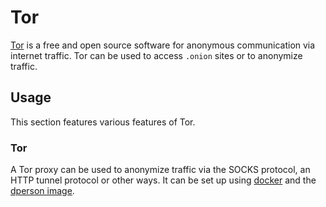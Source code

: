 # Tor

[Tor](https://www.torproject.org/) is a free and open source software for
anonymous communication via internet traffic.
Tor can be used to access `.onion` sites or to anonymize traffic.

## Usage

This section features various features of Tor.

### Tor

A Tor proxy can be used to anonymize traffic via the SOCKS protocol, an HTTP
tunnel protocol or other ways.
It can be set up using [docker](/wiki/docker.md) and the
[dperson image](./docker-images/dperson_-_torproxy.md).
